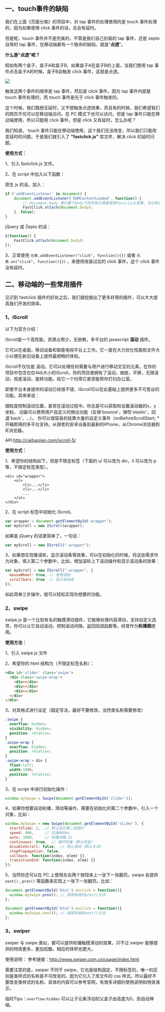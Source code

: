 ## 一、touch事件的缺陷

我们在上面《页面分类》的项目中，对 tap 事件的处理使用的是 touch 事件处理的，因为如果使用 click 事件的话，总会有延时。

但是呢，touch 事件并不是完美的，不管是我们自己封装的 tap 事件，还是 zepto 自带的 tap 事件，在移动端都有一个致命的缺陷，就是“**点透**”。

**什么是“点透”呢？**

假如有两个盒子，盒子A和盒子B，如果盒子A在盒子B的上面，当我们使用 tap 事件点击盒子A的时候，盒子B会触发 click 事件，这就是点透。

![](./images/6.png)

触发这两个事件的顺序是 tap 事件，然后是 click 事件。因为 tap 事件内部是 touch 事件处理的，而 touch 事件是先于 click 事件触发的。

这个时候，我们既想无延时，又不想触发点透效果，而且有的时候，我们希望我们的网页不仅可以在移动端访问，在 PC 模式下也可以访问，但是 tap 事件只能在移动端使用，所以只能用 click 事件，但是 click 又有延时，怎么办呢？

我们知道， touch 事件只能在移动端使用，这个我们无法改变，所以我们只能改变延时的问题，于是我们就引入了 **"fastclick.js"** 库文件，解决 click 的延时问题。



**使用方式：**

1、引入 fastclick.js 文件。

2、在 script 中加入以下函数：

原生 js 的话，加入：

```js
if ('addEventListener' in document) {
	document.addEventListener('DOMContentLoaded', function() {
      	// document.body 表示整个body下的所有元素都是用fastclick效果，可以修改。
		FastClick.attach(document.body);
	}, false);
}
```

jQuery 或 Zepto 的话：

```js
$(function() {
	FastClick.attach(document.body);
});
```

3、正常使用 `元素.addEventListener("click", function(){})`  或者 `元素.on("click", function(){})` ，来使用改装过后的 click 事件，这个 click 事件没有延时。





## 二、移动端的一些常用插件

见识到 fastclick 插件的好处之后，我们就挖掘出了更多好用的插件，可以大大提高我们开发的效率。



### 1、iScroll

以下为官方介绍：

iScroll是一个高性能，资源占用少，无依赖，多平台的 javascript **滚动** 插件。

它可以在桌面，移动设备和智能电视平台上工作。它一直在大力优化性能和文件大小以便在新旧设备上提供最顺畅的体验。

iScroll不仅仅是 滚动。它可以处理任何需要与用户进行移动交互的元素。在你的项目中包含仅仅4kb大小的iScroll，你的项目便拥有了滚动，缩放，平移，无限滚动，视差滚动，旋转功能。给它一个扫帚它甚至能帮你打扫办公室。

即使平台本身提供的滚动已经很不错，iScroll可以在此基础上提供更多不可思议的功能。具体来说：

细粒度控制滚动位置，甚至在滚动过程中。你总是可以获取和设置滚动器的x，y坐标。
动画可以使用用户自定义的擦出功能（反弹'bounce'，弹性'elastic'，回退'back'，...）。
你可以很容易的挂靠大量的自定义事件（onBeforeScrollStart, *
开箱即用的多平台支持。从很老的安卓设备到最新的iPhone，从Chrome浏览器到IE浏览器。

API:http://caibaojian.com/iscroll-5/



**使用方式：**

1、希望你的结构如下，但是不限定标签（下面的 ul 可以改为 div，li 可以改为 p 等，不限定标签类型）。

```
<div id="wrapper">
    <ul>
        <li>...</li>
        <li>...</li>
        ...
    </ul>
</div>
```

2、在 script 标签中初始化 iScroll。

```js
var wrapper = document.getElementById('wrapper');
var myScroll = new IScroll(wrapper);
```

如果是 jQuery 的话更简单了，一句话：

```js
var myScroll = new IScroll(".wrapper");
```

3、如果想实现像滚轮，显示滚动条等效果，可以在初始化的时候，将这些需求作为对象，填入第二个参数中，比如，增加滚轮上下滚动操作和显示滚动条的效果：

```js
var myScroll = new IScroll(".wrapper", {
  mouseWheel: true, // 使用滚轮
  scrollbars: true  // 显示滚动条
});
```



如此简单三步操作，就可以轻松实现你想要的功能。





### 2、swipe

swipe.js 是一个比较有名的触摸滑动插件，它能够处理内容滑动，支持自定义选项，你可以让它自动滚动，控制滚动间隔，返回回调函数等。经常作为**轮播图**使用。



**使用方法：**

1、引入 swipe.js 文件

2、希望你的 html 结构为（不限定标签名称）：

```html
<div id='slider' class='swipe'>
  <div class='swipe-wrap'>
    <div></div>
    <div></div>
    <div></div>
  </div>
</div>
```

3、对其格式进行设定（固定写法，最好不要修改，当然类名称需要修改）

```css
.swipe {
  overflow: hidden;
  visibility: hidden;
  position: relative;
}
.swipe-wrap {
  overflow: hidden;
  position: relative;
}
.swipe-wrap > div {
  float:left;
  width:100%;
  position: relative;
}
```

3、在 script 中进行初始化操作：

```js
window.mySwipe = Swipe(document.getElementById('slider'));
```

4、如果你想要自动轮播，滑动等操作，需要在初始化的第二个参数中，引入一个对象，比如：

```js
window.mySwipe = new Swipe(document.getElementById('slider'), {
  startSlide: 2,  // 默认显示第二张图片
  speed: 400,     // 过渡400ms
  auto: 3000,     // 轮播间隔 2s
  continuous: true,  // 循环轮播（默认开启）
  disableScroll: false,  // 禁止滑动（默认关闭）
  stopPropagation: false,
  callback: function(index, elem) {},
  transitionEnd: function(index, elem) {}
});
```

5、当然你还可以在 PC 上使用左右两个按钮来上一张下一张翻页。swipe 会提供 `next()` , `prev()` 等函数来实现上一张下一张翻页。比如：

```js
document.getElementById('btn1').onclick = function(){
  window.mySwipe.prev(); // 调用系统的prev()方法
};

document.getElementById('btn2').onclick = function(){
  window.mySwipe.next(); // 调用系统的next()方法
};
```



### 3、swiper

swiper 与 swipe 类似，都可以提供轮播触摸滑动的效果，只不过 swiper 能够提供的特效更多，更加炫酷，相应的体积也更大。

使用说明： 参考链接：<http://www.swiper.com.cn/usage/index.html>

需要注意的是，swiper 不同于 swipe，它也是结构固定，不限标签的，唯一的区别是类样式的名称是不可改变的。因为它引入了库文件的 css 样式。所以最好不要改变类样式的名称。具体的内容可以参考官网，有很多详细的使用说明和特效演示。



临时Tips：`overflow:hidden` 可以让子元素浮动的父盒子由高度为0，到自动伸缩。



